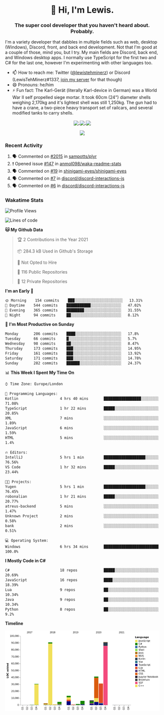 <h1 align="center">👋 Hi, I'm Lewis.</h1>
<h3 align="center">The super cool developer that you haven't heard about. Probably.</h3>

I'm a variety developer that dabbles in multiple fields such as web, desktop (Windows), Discord, front, and back end development. Not that I'm good at a couple of those, mind you, but I try. My main fields are Discord, back end, and Windows desktop apps. I normally use TypeScript for the first two and C# for the last one, however I'm experimenting with other languages too.

- 📫 How to reach me: Twitter ([@lewistehminerz](https://twitter.com/lewistehminerz)) or Discord (LewisTehMinerz#1337, [join my server](https://discord.gg/XnUh7JB) for that though)
- 😄 Pronouns: he/him
- ⚡ Fun fact: The Karl-Gerät (literally Karl-device in German) was a World War II self propelled siege mortar. It took 60cm (24") diameter shells weighing 2,170kg and it's lightest shell was still 1,250kg. The gun had to have a crane, a two-piece heavy transport set of railcars, and several modified tanks to carry shells.

<p align="center">
  <a href="https://github.com/anuraghazra/github-readme-stats">
    <img align="center" src="https://github-readme-stats.vercel.app/api?username=LewisTehMinerz&count_private=true&show_icons=true&theme=gruvbox">
  </a>
  <a href="https://github.com/anuraghazra/github-readme-stats">
    <img align="center" src="https://github-readme-stats.vercel.app/api/top-langs?username=LewisTehMinerz&layout=compact&theme=gruvbox">
  </a>
  <a href="https://github.com/anuraghazra/github-readme-stats">
    <img align="center" src="https://github-readme-stats.vercel.app/api/wakatime?username=LewisTehMinerz&layout=compact&theme=gruvbox">
  </a>
</p>

<p align="center">
  <a href="https://github.com/ryo-ma/github-profile-trophy">
    <img align="center" src="https://github-profile-trophy.vercel.app/?username=ryo-ma&theme=gruvbox">
  </a>
</p>

### Recent Activity
<!--START_SECTION:activity-->
1. 🗣 Commented on [#2015](https://github.com/sampotts/plyr/issues/2015) in [sampotts/plyr](https://github.com/sampotts/plyr)
2. ❗️ Opened issue [#147](https://github.com/anmol098/waka-readme-stats/issues/147) in [anmol098/waka-readme-stats](https://github.com/anmol098/waka-readme-stats)
3. 🗣 Commented on [#19](https://github.com/shinigami-eyes/shinigami-eyes/issues/19) in [shinigami-eyes/shinigami-eyes](https://github.com/shinigami-eyes/shinigami-eyes)
4. 🗣 Commented on [#7](https://github.com/discord/discord-interactions-js/issues/7) in [discord/discord-interactions-js](https://github.com/discord/discord-interactions-js)
5. 🗣 Commented on [#6](https://github.com/discord/discord-interactions-js/issues/6) in [discord/discord-interactions-js](https://github.com/discord/discord-interactions-js)
<!--END_SECTION:activity-->

### Wakatime Stats
<!--START_SECTION:waka-->
![Profile Views](http://img.shields.io/badge/Profile%20Views-11-blue)

![Lines of code](https://img.shields.io/badge/From%20Hello%20World%20I%27ve%20Written-321826%20lines%20of%20code-blue)

**🐱 My Github Data** 

> 🏆 2 Contributions in the Year 2021
 > 
> 📦 284.3 kB Used in Github's Storage 
 > 
> 🚫 Not Opted to Hire
 > 
> 📜 116 Public Repositories 
 > 
> 🔑 12 Private Repositories  
 > 
**I'm an Early 🐤** 

```text
🌞 Morning    154 commits    ███░░░░░░░░░░░░░░░░░░░░░░   13.31% 
🌆 Daytime    544 commits    ███████████░░░░░░░░░░░░░░   47.02% 
🌃 Evening    365 commits    ████████░░░░░░░░░░░░░░░░░   31.55% 
🌙 Night      94 commits     ██░░░░░░░░░░░░░░░░░░░░░░░   8.12%

```
📅 **I'm Most Productive on Sunday** 

```text
Monday       206 commits    ████░░░░░░░░░░░░░░░░░░░░░   17.8% 
Tuesday      66 commits     █░░░░░░░░░░░░░░░░░░░░░░░░   5.7% 
Wednesday    98 commits     ██░░░░░░░░░░░░░░░░░░░░░░░   8.47% 
Thursday     173 commits    ███░░░░░░░░░░░░░░░░░░░░░░   14.95% 
Friday       161 commits    ███░░░░░░░░░░░░░░░░░░░░░░   13.92% 
Saturday     171 commits    ███░░░░░░░░░░░░░░░░░░░░░░   14.78% 
Sunday       282 commits    ██████░░░░░░░░░░░░░░░░░░░   24.37%

```


📊 **This Week I Spent My Time On** 

```text
⌚︎ Time Zone: Europe/London

💬 Programming Languages: 
Kotlin                   4 hrs 40 mins       █████████████████░░░░░░░░   71.08% 
TypeScript               1 hr 22 mins        █████░░░░░░░░░░░░░░░░░░░░   20.85% 
XML                      7 mins              ░░░░░░░░░░░░░░░░░░░░░░░░░   1.89% 
JavaScript               6 mins              ░░░░░░░░░░░░░░░░░░░░░░░░░   1.59% 
HTML                     5 mins              ░░░░░░░░░░░░░░░░░░░░░░░░░   1.4%

🔥 Editors: 
IntelliJ                 5 hrs 1 min         ███████████████████░░░░░░   76.56% 
VS Code                  1 hr 32 mins        █████░░░░░░░░░░░░░░░░░░░░   23.44%

🐱‍💻 Projects: 
Yugen                    5 hrs 1 min         ███████████████████░░░░░░   76.45% 
robonalian               1 hr 21 mins        █████░░░░░░░░░░░░░░░░░░░░   20.77% 
atreus-backend           5 mins              ░░░░░░░░░░░░░░░░░░░░░░░░░   1.47% 
Unknown Project          2 mins              ░░░░░░░░░░░░░░░░░░░░░░░░░   0.58% 
bank                     2 mins              ░░░░░░░░░░░░░░░░░░░░░░░░░   0.51%

💻 Operating System: 
Windows                  6 hrs 34 mins       █████████████████████████   100.0%

```

**I Mostly Code in C#** 

```text
C#                       18 repos            █████░░░░░░░░░░░░░░░░░░░░   20.69% 
JavaScript               16 repos            ████░░░░░░░░░░░░░░░░░░░░░   18.39% 
Lua                      9 repos             ██░░░░░░░░░░░░░░░░░░░░░░░   10.34% 
Java                     9 repos             ██░░░░░░░░░░░░░░░░░░░░░░░   10.34% 
Python                   8 repos             ██░░░░░░░░░░░░░░░░░░░░░░░   9.2%

```


**Timeline**

![Chart not found](https://raw.githubusercontent.com/LewisTehMinerz/LewisTehMinerz/master/charts/bar_graph.png) 


<!--END_SECTION:waka-->
